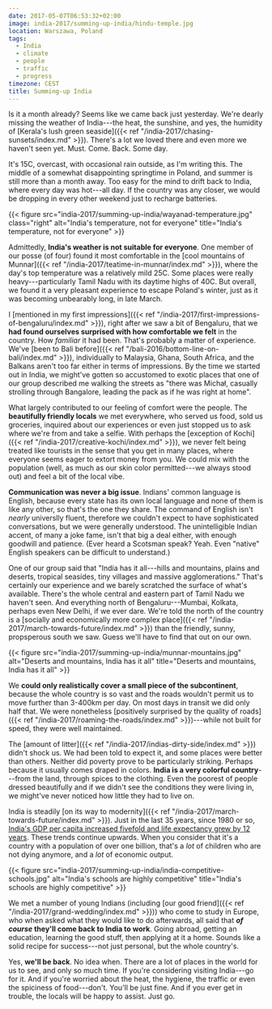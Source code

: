 ```yaml
---
date: 2017-05-07T06:53:32+02:00
image: india-2017/summing-up-india/hindu-temple.jpg
location: Warszawa, Poland
tags:
  - India
  - climate
  - people
  - traffic
  - progress
timezone: CEST
title: Summing-up India
---
```


Is it a month already? Seems like we came back just yesterday. We're dearly missing the weather of India---the heat, the sunshine, and yes, the humidity of [Kerala's lush green seaside]({{< ref "/india-2017/chasing-sunsets/index.md" >}}). There's a lot we loved there and even more we haven't seen yet. Must. Come. Back. Some day.

<!--more-->

It's 15C, overcast, with occasional rain outside, as I'm writing this. The middle of a somewhat disappointing springtime in Poland, and summer is still more than a month away. Too easy for the mind to drift back to India, where every day was hot---all day. If the country was any closer, we would be dropping in every other weekend just to recharge batteries.

{{< figure src="india-2017/summing-up-india/wayanad-temperature.jpg" class="right" alt="India's temperature, not for everyone" title="India's temperature, not for everyone" >}}

Admittedly, **India's weather is not suitable for everyone**. One member of our posse (of four) found it most comfortable in the [cool mountains of Munnar]({{< ref "/india-2017/teatime-in-munnar/index.md" >}}), where the day's top temperature was a relatively mild 25C. Some places were really heavy---particularly Tamil Nadu with its daytime highs of 40C. But overall, we found it a very pleasant experience to escape Poland's winter, just as it was becoming unbearably long, in late March.

I [mentioned in my first impressions]({{< ref "/india-2017/first-impressions-of-bengaluru/index.md" >}}), right after we saw a bit of Bengaluru, that we **had found ourselves surprised with how comfortable we felt** in the country. How _familiar_ it had been. That's probably a matter of experience. We've [been to Bali before]({{< ref "/bali-2016/bottom-line-on-bali/index.md" >}}), individually to Malaysia, Ghana, South Africa, and the Balkans aren't too far either in terms of impressions. By the time we started out in India, we might've gotten so accustomed to exotic places that one of our group described me walking the streets as "there was Michał, casually strolling through Bangalore, leading the pack as if he was right at home".

What largely contributed to our feeling of comfort were the people. The **beautifully friendly locals** we met everywhere, who served us food, sold us groceries, inquired about our experiences or even just stopped us to ask where we're from and take a selfie. With perhaps the [exception of Kochi]({{< ref "/india-2017/creative-kochi/index.md" >}}), we never felt being treated like tourists in the sense that you get in many places, where everyone seems eager to extort money from you. We could mix with the population (well, as much as our skin color permitted---we always stood out) and feel a bit of the local vibe.

**Communication was never a big issue**. Indians' common language is English, because every state has its own local language and none of them is like any other, so that's the one they share. The command of English isn't _nearly_ universlly fluent, therefore we couldn't expect to have sophisticated conversations, but we were generally understood. The unintelligible Indian accent, of many a joke fame, isn't that big a deal either, with enough goodwill and patience. (Ever heard a Scotsman speak? Yeah. Even "native" English speakers can be difficult to understand.)

One of our group said that "India has it all---hills and mountains, plains and deserts, tropical seasides, tiny villages and massive agglomerations." That's certainly our experience and we barely scratched the surface of what's available. There's the whole central and eastern part of Tamil Nadu we haven't seen. And everything north of Bengaluru---Mumbai, Kolkata, perhaps even New Delhi, if we ever dare. We're told the north of the country is a [socially and economically more complex place]({{< ref "/india-2017/march-towards-future/index.md" >}}) than the friendly, sunny, propsperous south we saw. Guess we'll have to find that out on our own.

{{< figure src="india-2017/summing-up-india/munnar-mountains.jpg" alt="Deserts and mountains, India has it all" title="Deserts and mountains, India has it all" >}}

We **could only realistically cover a small piece of the subcontinent**, because the whole country is so vast and the roads wouldn't permit us to move further than 3-400km per day. On most days in transit we did only half that.
We were nonetheless [positively surprised by the quality of roads]({{< ref "/india-2017/roaming-the-roads/index.md" >}})---while not built for speed, they were well maintained.

The [amount of litter]({{< ref "/india-2017/indias-dirty-side/index.md" >}}) didn't shock us. We had been told to expect it, and some places were better than others. Neither did poverty prove to be particularly striking. Perhaps because it usually comes draped in colors. **India is a very colorful country**---from the land, through spices to the clothing. Even the poorest of people dressed beautifully and if we didn't see the conditions they were living in, we might've never noticed how little they had to live on.

India is steadily [on its way to modernity]({{< ref "/india-2017/march-towards-future/index.md" >}}). Just in the last 35 years, since 1980 or so, [India's GDP per capita increased fivefold and life expectancy grew by 12 years][gapmider-india]. These trends continue upwards. When you consider that it's a country with a population of over one billion, that's a _lot_ of children who are not dying anymore, and a _lot_ of economic output.

{{< figure src="india-2017/summing-up-india/india-competitive-schools.jpg" alt="India's schools are highly competitive" title="India's schools are highly competitive" >}}

We met a number of young Indians (including [our good friend]({{< ref "/india-2017/grand-wedding/index.md" >}})) who come to study in Europe, who when asked what they would like to do afterwards, all said that **_of course_ they'll come back to India to work**. Going abroad, getting an education, learning the good stuff, then applying at it a home. Sounds like a solid recipe for success---not just personal, but the whole country's.

Yes, **we'll be back**. No idea when. There are a lot of places in the world for us to see, and only so much time. If you're considering visiting India---go for it. And if you're worried about the heat, the hygiene, the traffic or even the spiciness of food---don't. You'll be just fine. And if you ever get in trouble, the locals will be happy to assist. Just go.

[gapmider-india]: http://www.gapminder.org/tools/#_locale_id=en;&state_marker_select@_geo=ind&trailStartTime=1800;;;;&chart-type=bubbles
